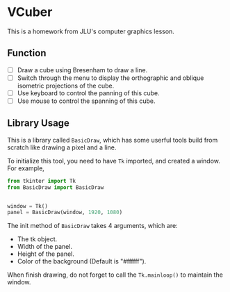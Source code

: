 # VCuber

This is a homework from JLU's computer graphics lesson.

## Function

- [ ] Draw a cube using Bresenham to draw a line.
- [ ] Switch through the menu to display the orthographic and oblique isometric projections of the cube.
- [ ] Use keyboard to control the panning of this cube.
- [ ] Use mouse to control the spanning of this cube.

## Library Usage

This is a library called `BasicDraw`, which has some userful tools build from scratch like drawing a pixel and a line.

To initialize this tool, you need to have `Tk` imported, and created a window. For example,
```python
from tkinter import Tk
from BasicDraw import BasicDraw


window = Tk()
panel = BasicDraw(window, 1920, 1080)
```

The init method of `BasicDraw` takes 4 arguments, which are:

- The tk object.
- Width of the panel.
- Height of the panel.
- Color of the background (Default is "#ffffff").

When finish drawing, do not forget to call the `Tk.mainloop()` to maintain the window.
